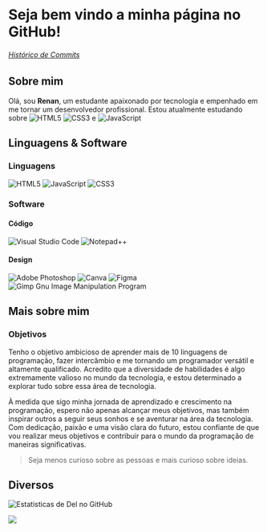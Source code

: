 # Seja bem vindo a minha página no GitHub!
###### [Histórico de Commits](https://github.com/delsschoolaccount/Apresentacao/commits/main)

## Sobre mim

Olá, sou **Renan**, um estudante apaixonado por tecnologia e empenhado em me tornar um desenvolvedor profissional.
Estou atualmente estudando sobre ![HTML5](https://img.shields.io/badge/html5-%23E34F26.svg?style=for-the-badge&logo=html5&logoColor=white) ![CSS3](https://img.shields.io/badge/css3-%231572B6.svg?style=for-the-badge&logo=css3&logoColor=white) e ![JavaScript](https://img.shields.io/badge/javascript-%23323330.svg?style=for-the-badge&logo=javascript&logoColor=%23F7DF1E)

## Linguagens & Software
### Linguagens
![HTML5](https://img.shields.io/badge/html5-%23E34F26.svg?style=for-the-badge&logo=html5&logoColor=white) ![JavaScript](https://img.shields.io/badge/javascript-%23323330.svg?style=for-the-badge&logo=javascript&logoColor=%23F7DF1E) ![CSS3](https://img.shields.io/badge/css3-%231572B6.svg?style=for-the-badge&logo=css3&logoColor=white)

### Software
#### Código
![Visual Studio Code](https://img.shields.io/badge/Visual%20Studio%20Code-0078d7.svg?style=for-the-badge&logo=visual-studio-code&logoColor=white) ![Notepad++](https://img.shields.io/badge/Notepad++-90E59A.svg?style=for-the-badge&logo=notepad%2b%2b&logoColor=black) 
#### Design
![Adobe Photoshop](https://img.shields.io/badge/adobe%20photoshop-%2331A8FF.svg?style=for-the-badge&logo=adobe%20photoshop&logoColor=white) ![Canva](https://img.shields.io/badge/Canva-%2300C4CC.svg?style=for-the-badge&logo=Canva&logoColor=white) ![Figma](https://img.shields.io/badge/figma-%23F24E1E.svg?style=for-the-badge&logo=figma&logoColor=white) ![Gimp Gnu Image Manipulation Program](https://img.shields.io/badge/Gimp-657D8B?style=for-the-badge&logo=gimp&logoColor=FFFFFF)

## Mais sobre mim

### Objetivos
Tenho o objetivo ambicioso de aprender mais de 10 linguagens de programação, fazer intercâmbio e me tornando um programador versátil e altamente qualificado. Acredito que a diversidade de habilidades é algo extremamente valioso no mundo da tecnologia, e estou determinado a explorar tudo sobre essa área de tecnologia.

À medida que sigo minha jornada de aprendizado e crescimento na programação, espero não apenas alcançar meus objetivos, mas também inspirar outros a seguir seus sonhos e se aventurar na área da tecnologia. Com dedicação, paixão e uma visão clara do futuro, estou confiante de que vou realizar meus objetivos e contribuir para o mundo da programação de maneiras significativas.

> Seja menos curioso sobre as pessoas e mais curioso sobre ideias.

## Diversos

![Estatisticas de Del no GitHub](https://github-readme-stats.vercel.app/api?username=delsschoolaccount&theme=transparent&show_icons=true)

![](https://img.shields.io/github/followers/delsschoolaccount?label=follow&style=social)
